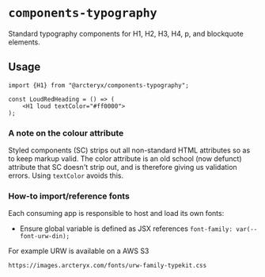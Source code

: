 # `components-typography`

Standard typography components for H1, H2, H3, H4, p, and blockquote elements.

## Usage

```
import {H1} from "@arcteryx/components-typography";

const LoudRedHeading = () => (
    <H1 loud textColor="#ff0000">
);

```

### A note on the colour attribute

Styled components (SC) strips out all non-standard HTML attributes so as to keep
markup valid. The color attribute is an old school (now defunct) attribute
that SC doesn't strip out, and is therefore giving us validation errors. Using
`textColor` avoids this.

### How-to import/reference fonts 

Each consuming app is responsible to host and load its own fonts:
- Ensure global variable is defined as JSX references `font-family: var(--font-urw-din);`

For example URW is available on a AWS S3

```
https://images.arcteryx.com/fonts/urw-family-typekit.css
```